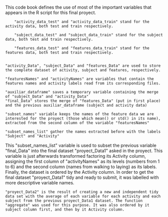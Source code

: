 This code book defines the use of most of the important variables that appears in the R script for this final proyect.


		"activity_data_test" and "activity_data_train" stand for the activity data, both test and train respectively.

		"subject_data_test" and "subject_data_train" stand for the subject data, both test and train respectively.

		"features_data_test" and "features_data_train" stand for the features data, both test and train respectively.


	"activity_Data", "subject_Data" and "features_Data" are used to store the complete dataset of activity, subject and features, respectively.

	"featuresNames" and "activityNames" are variables that contain the features names and activity labels read from its corresponding files.

	"auxiliar_dataframe" saves a temporary variable containing the merge of "subject_Data" and "activity_Data"
	"final_Data" stores the merge of "features_Data" (put in first place) and the previous auxiliar_dataframe (subject and activity data)

	"subset_names" variable keeps the names of the feature data we are interested for the proyect (those which mean() or std() in its name), extracted from the second column of the variable "featuresNames"

	"subset_names_list" gather the names extracted before with the labels "Subject" and "Activity"

This "subset_names_list" variable is used to subset the previous variable "final_Data" into the final dataset "proyect_Data1" 
asked in the proyect. This variable is just afterwards transformed factoring its Activity column, assigning the first column of "activityNames" as its levels (numbers from 1 to 6) and the second column (names from walking to laying) as its labels. Finally, the dataset is ordered by the Activity column.
In order to get the final dataset "proyect_Data1" tidy and ready to submit, it was labelled with more descriptive variable names.

	"proyect_Data2" is the result of creating a new and independent tidy data set with the average of each variable for each activity and each subject from the previous proyect_Data1 dataset. The function "aggregate" was used for this purpose. It was also ordered by it subject column first, and then by it Activity column.
